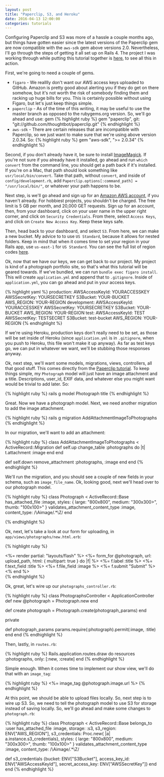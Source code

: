 ```yaml
---
layout: post
title: "Paperclip, S3, and Heroku"
date: 2016-04-13 12:00:00
categories: tutorials
---
```

Configuring Paperclip and S3 was more of a hassle a couple months ago, but things have gotten easier since the latest versions of the Paperclip gem are now compatible with the `aws-sdk` gem above versions 2.0. Nevertheless, I'll go through the steps of getting it all set up on Rails 4. The project I was working through while putting this tutorial together is [here](https://github.com/jbrr/photo-portfolio), to see all this in action.

First, we're going to need a couple of gems.

* `figaro` - We realllly don't want our AWS access keys uploaded to GitHub. Amazon is pretty good about alerting you if they do get on there somehow, but it's not worth the risk of somebody finding them and racking up huge bills for you. This is certainly possible without using Figaro, but let's just keep things simple.
* `paperclip` - As of the time of this writing, it may be useful to use the master branch as opposed to the rubygems.org version. So, we'll go ahead and use: gem
{% highlight ruby %}
gem "paperclip", git: "git://github.com/thoughtbot/paperclip.git"
{% endhighlight %}
* `aws-sdk` - There are certain releases that are incompatible with Paperclip, so we just want to make sure that we're using above version 2.0.34. So:
{% highlight ruby %}
gem "aws-sdk", ">= 2.0.34"
{% endhighlight %}

Second, if you don't already have it, be sure to install [ImageMagick](http://www.imagemagick.org/script/index.php). If you're not sure if you already have it installed, go ahead and run `which convert` from the command line, you should get a path back if it's installed. If you're on a Mac, that path should look something like `usr/local/bin/convert`. Take that path, without `convert`, and inside of `config/development.rb`, add `Paperclip.options[:command_path] = "/usr/local/bin/"`, or whatever your path happens to be.

Next step, is we'll go ahead and sign up for an [Amazon AWS account](https://aws.amazon.com), if you haven't already. For hobbiest projects, you shouldn't be charged. The free limit is 5 GB per month, and 20,000 GET requests. Sign up for an account, then, from your dashboard, click on your user name in the upper right corner, and click on `Security Credentials`. From there, select `Access Keys`, and click on `Create New Access Key`. Keep these keys safe.

Then, head back to your dashboard, and select `S3`. From here, we can make a new bucket. My advice to to use `US Standard`, because it allows for nested folders. Keep in mind that when it comes time to set your region in your Rails app, use `us-east-1` for `US Standard`. You can see the full list of region codes [here](http://docs.aws.amazon.com/general/latest/gr/rande.html).

Ok, now that we have our keys, we can get back to our project. My project is kind of a photograph portfolio site, so that's what this tutorial will be geared towards. If we've bundled, we can run `bundle exec figaro install`. This will create `application.yml` and append that to `.gitignore`. Inside of `application.yml`, you can go ahead and put in your access keys.

{% highlight yaml %}
production:
  AWSAccessKeyId: YOURACCESSKEY
  AWSSecretKey: YOURSECRETKEY
  S3Bucket: YOUR-BUCKET
  AWS_REGION: YOUR-REGION
development:
  AWSAccessKeyId: YOURACCESSKEY
  AWSSecretKey: YOURSECRETKEY
  S3Bucket: YOUR-BUCKET
  AWS_REGION: YOUR-REGION
test:
  AWSAccessKeyId: TEST
  AWSSecretKey: TESTSECRET
  S3Bucket: test-bucket
  AWS_REGION: YOUR-REGION
{% endhighlight %}

If we're using Heroku, production keys don't really need to be set, as those will be set inside of Heroku (since `application.yml` is in `.gitignore`, when you push to Heroku, this file won't make it up anyway). As far as test keys go, we can put in whatever we want, we'll be stubbing those responses anyway.

Ok, next step, we'll want some models, migrations, views, controllers, all that good stuff. This comes directly from the [Paperclip tutorial](https://github.com/thoughtbot/paperclip#quick-start). To keep things simple, my `Photograph` model will just have an image attachment and a title. Descriptions, user_id, EXIF data, and whatever else you might want would be trivial to add later. So:

{% highlight ruby %}
rails g model Photograph title
{% endhighlight %}

Great. Now we have a photograph model. Next, we need another migration to add the image attachment.

{% highlight ruby %}
rails g migration AddAttachmentImageToPhotographs
{% endhighlight %}

In our migration, we'll want to add an attachment:

{% highlight ruby %}
class AddAttachmentImageToPhotographs < ActiveRecord::Migration
  def self.up
    change_table :photographs do |t|
      t.attachment :image
    end
  end

  def self.down
    remove_attachment :photographs, :image
  end
end
{% endhighlight %}

We'll run the migration, and you should see a couple of new fields in your schema, such as `image_file_name`. Ok, looking good, next we'll head over to our photograph model.

{% highlight ruby %}
class Photograph < ActiveRecord::Base
  has_attached_file :image,
                    styles: { large: "800x800",
                              medium: "300x300>",
                              thumb: "100x100>" }
  validates_attachment_content_type :image, content_type: /\Aimage\/.*\Z/
end

{% endhighlight %}

Ok, next, let's take a look at our form for uploading, in `app/views/photographs/new.html.erb`:

{% highlight ruby %}
<div class="container">
  <%= render partial: "layouts/flash" %>
  <%= form_for @photograph, url: upload_path, html: { multipart: true } do |f| %>
    <%= f.label :title %>
    <%= f.text_field :title %>
    <%= f.file_field :image %>
    <%= f.submit "Submit" %>
  <% end %>
</div>
{% endhighlight %}

Ok, great, let's wire up our `photographs_controller.rb`:

{% highlight ruby %}
class PhotographsController < ApplicationController
  def new
    @photograph = Photograph.new
  end

  def create
    photograph = Photograph.create(photograph_params)
  end

  private

  def photograph_params
    params.require(:photograph).permit(:image, :title)
  end
end
{% endhighlight %}

Then, lastly, in `routes.rb`:

{% highlight ruby %}
Rails.application.routes.draw do
  resources :photographs, only: [:new, :create]
end
{% endhighlight %}

Simple enough. When it comes time to implement our show view, we'll do that with an `image_tag`:

{% highlight ruby %}
  <%= image_tag @photograph.image.url %>
{% endhighlight %}

At this point, we should be able to upload files locally. So, next step is to wire up S3. So, we need to tell the photograph model to use S3 for storage instead of saving locally. So, we'll go ahead and make some changes to `photograph.rb`:

{% highlight ruby %}
class Photograph < ActiveRecord::Base
  belongs_to :user
  has_attached_file :image,
                    storage: :s3,
                    s3_region: ENV["AWS_REGION"],
                    s3_credentials: Proc.new{ |a| a.instance.s3_credentials},
                    styles: { large: "800x800",
                              medium: "300x300>",
                              thumb: "100x100>" }
  validates_attachment_content_type :image, content_type: /\Aimage\/.*\Z/

  def s3_credentials
    {bucket: ENV["S3Bucket"],
     access_key_id: ENV["AWSAccessKeyId"],
     secret_access_key: ENV["AWSSecretKey"]}
   end
end
{% endhighlight %}
